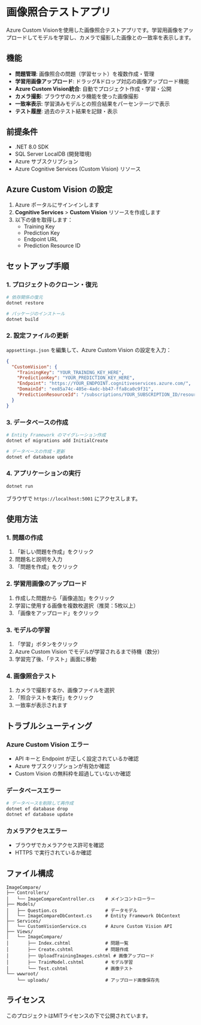 # 画像照合テストアプリ

Azure Custom Visionを使用した画像照合テストアプリです。学習用画像をアップロードしてモデルを学習し、カメラで撮影した画像との一致率を表示します。

## 機能

- **問題管理**: 画像照合の問題（学習セット）を複数作成・管理
- **学習用画像アップロード**: ドラッグ&amp;ドロップ対応の画像アップロード機能
- **Azure Custom Vision統合**: 自動でプロジェクト作成・学習・公開
- **カメラ撮影**: ブラウザのカメラ機能を使った画像撮影
- **一致率表示**: 学習済みモデルとの照合結果をパーセンテージで表示
- **テスト履歴**: 過去のテスト結果を記録・表示

## 前提条件

- .NET 8.0 SDK
- SQL Server LocalDB (開発環境)
- Azure サブスクリプション
- Azure Cognitive Services (Custom Vision) リソース

## Azure Custom Vision の設定

1. Azure ポータルにサインインします
2. **Cognitive Services** > **Custom Vision** リソースを作成します
3. 以下の値を取得します：
   - Training Key
   - Prediction Key
   - Endpoint URL
   - Prediction Resource ID

## セットアップ手順

### 1. プロジェクトのクローン・復元

```bash
# 依存関係の復元
dotnet restore

# パッケージのインストール
dotnet build
```

### 2. 設定ファイルの更新

`appsettings.json` を編集して、Azure Custom Vision の設定を入力：

```json
{
  "CustomVision": {
    "TrainingKey": "YOUR_TRAINING_KEY_HERE",
    "PredictionKey": "YOUR_PREDICTION_KEY_HERE", 
    "Endpoint": "https://YOUR_ENDPOINT.cognitiveservices.azure.com/",
    "DomainId": "ee85a74c-405e-4adc-bb47-ffa8ca0c9f31",
    "PredictionResourceId": "/subscriptions/YOUR_SUBSCRIPTION_ID/resourceGroups/YOUR_RESOURCE_GROUP/providers/Microsoft.CognitiveServices/accounts/YOUR_PREDICTION_RESOURCE_NAME"
  }
}
```

### 3. データベースの作成

```bash
# Entity Framework のマイグレーション作成
dotnet ef migrations add InitialCreate

# データベースの作成・更新
dotnet ef database update
```

### 4. アプリケーションの実行

```bash
dotnet run
```

ブラウザで `https://localhost:5001` にアクセスします。

## 使用方法

### 1. 問題の作成
1. 「新しい問題を作成」をクリック
2. 問題名と説明を入力
3. 「問題を作成」をクリック

### 2. 学習用画像のアップロード
1. 作成した問題から「画像追加」をクリック
2. 学習に使用する画像を複数枚選択（推奨：5枚以上）
3. 「画像をアップロード」をクリック

### 3. モデルの学習
1. 「学習」ボタンをクリック
2. Azure Custom Vision でモデルが学習されるまで待機（数分）
3. 学習完了後、「テスト」画面に移動

### 4. 画像照合テスト
1. カメラで撮影するか、画像ファイルを選択
2. 「照合テストを実行」をクリック
3. 一致率が表示されます

## トラブルシューティング

### Azure Custom Vision エラー
- API キーと Endpoint が正しく設定されているか確認
- Azure サブスクリプションが有効か確認
- Custom Vision の無料枠を超過していないか確認

### データベースエラー
```bash
# データベースを削除して再作成
dotnet ef database drop
dotnet ef database update
```

### カメラアクセスエラー
- ブラウザでカメラアクセス許可を確認
- HTTPS で実行されているか確認

## ファイル構成

```
ImageCompare/
├── Controllers/
│   └── ImageCompareController.cs    # メインコントローラー
├── Models/
│   ├── Question.cs                  # データモデル
│   └── ImageCompareDbContext.cs     # Entity Framework DbContext
├── Services/
│   └── CustomVisionService.cs       # Azure Custom Vision API
├── Views/
│   └── ImageCompare/
│       ├── Index.cshtml             # 問題一覧
│       ├── Create.cshtml            # 問題作成
│       ├── UploadTrainingImages.cshtml # 画像アップロード
│       ├── TrainModel.cshtml        # モデル学習
│       └── Test.cshtml              # 画像テスト
└── wwwroot/
    └── uploads/                     # アップロード画像保存先
```

## ライセンス

このプロジェクトはMITライセンスの下で公開されています。 